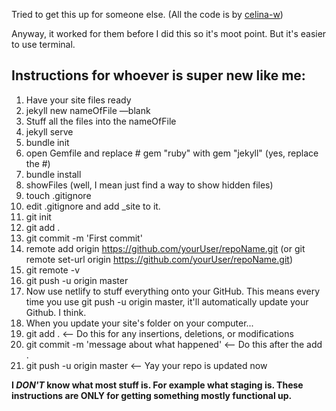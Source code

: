 Tried to get this up for someone else. (All the code is by [celina-w](github.com/celina-w))

Anyway, it worked for them before I did this so it's moot point. But it's easier to use terminal.



## Instructions for whoever is super new like me:

1. Have your site files ready
2. jekyll new nameOfFile —blank
3. Stuff all the files into the nameOfFile
4. jekyll serve
5. bundle init
6. open Gemfile and replace # gem "ruby" with gem "jekyll" (yes, replace the #)
7. bundle install
8. showFiles (well, I mean just find a way to show hidden files)
9. touch .gitignore
10. edit .gitignore and add _site to it.
11. git init
12. git add .
13. git commit -m 'First commit'
14. remote add origin https://github.com/yourUser/repoName.git (or git remote set-url origin https://github.com/yourUser/repoName.git)
15. git remote -v
16. git push -u origin master
17. Now use netlify to stuff everything onto your GitHub. This means every time you use git push -u origin master, it'll automatically update your Github. I think.
18. When you update your site's folder on your computer...
19. git add .  <— Do this for any insertions, deletions, or modifications
20. git commit -m 'message about what happened'   <— Do this after the add .
21. git push -u origin master <— Yay your repo is updated now

**I *DON'T* know what most stuff is. For example what staging is. These instructions are ONLY for getting something mostly functional up.** 